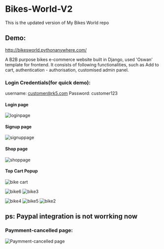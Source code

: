 # Bikes-World-V2
This is the updated  version of My Bikes World repo 
## Demo:
http://bikesworld.pythonanywhere.com/

A B2B purpose bikes e-commerce website built in Django, used 'Oswan' template for frontend. It consists of following functionalities, such as Add to cart, authentication - authorisation, customised admin panel.

### Login Credentials(for quick demo):

username: customer@rk5.com
Password: customer123

#### Login page
![loginpage](https://user-images.githubusercontent.com/60956702/187592390-60fd892e-3fd8-436a-852d-805bf1197bb8.png)

#### Signup page
![signuppage](https://user-images.githubusercontent.com/60956702/187592376-2b975a50-6b7c-43ea-af63-6c2bbdd579ae.png)

#### Shop page
![shoppage](https://user-images.githubusercontent.com/60956702/187592396-c46072c2-d7bb-4728-b70f-cd805d2e519d.png)

#### Top Cart Popup
![bike cart](https://user-images.githubusercontent.com/60956702/187592412-4c5ef20b-bced-41e1-86da-0492e374b905.png)

![bike6](https://user-images.githubusercontent.com/60956702/187592416-cc6168af-09ed-4c9e-9abb-ea2d8954a678.png)
![bike3](https://user-images.githubusercontent.com/60956702/187592425-57669a90-bbd2-4621-b344-efa373228518.png)

![bike4](https://user-images.githubusercontent.com/60956702/187592392-30f54624-3dfa-4e20-a30c-df16550cf695.png)
![bike5](https://user-images.githubusercontent.com/60956702/187592380-eb3eb7b4-3324-4403-9ca0-e7579ccb9abc.png)
![bike2](https://user-images.githubusercontent.com/60956702/187592385-6028bc58-e70b-4b94-a2f5-a9f153344c73.png)

## ps: Paypal integration is not worrking now

### Paymment-cancelled page:
![Paymment-cancelled page](https://user-images.githubusercontent.com/60956702/187344061-934aa40c-3e01-43b4-a239-bf41dd595053.png)
